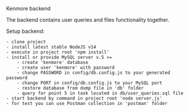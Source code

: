 Kenmore backend

The backend contains user queries and files functionality together.

Setup backend:
    
    - clone project
    - install latest stable NodeJS v14
    - execute in project root 'npm install'
    - install or provide MySQL server v.5 >=
        - create 'kenmore' database 
        - create user 'kenmore' with password
        - change PASSWORD in config/db.config.js to your generated password
        - change PORT in config/db.config.js to your MySQL port
        - restore database from dump file in 'db' folder
        - query for point 5 in task located in db/user_queries.sql file
    - start backend by command in project root 'node server.js'
    - for test you can use Postman collection in 'postman' folder         
    
